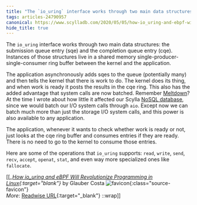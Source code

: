 ```yaml
---
title: "The `io_uring` interface works through two main data structures: the ..."
tags: articles-24790957
canonical: https://www.scylladb.com/2020/05/05/how-io_uring-and-ebpf-will-revolutionize-programming-in-linux/
hide_title: true
---
```


The `io_uring` interface works through two main data structures: the submission queue entry (sqe) and the completion queue entry (cqe). Instances of those structures live in a shared memory single-producer-single-consumer ring buffer between the kernel and the application.

The application asynchronously adds sqes to the queue (potentially many) and then tells the kernel that there is work to do. The kernel does its thing, and when work is ready it posts the results in the cqe ring. This also has the added advantage that system calls are now batched. Remember [Meltdown](https://www.scylladb.com/2018/01/07/cost-of-avoiding-a-meltdown/)? At the time I wrote about how little it affected our Scylla [NoSQL database](https://www.scylladb.com/resources/what-is-nosql/), since we would batch our I/O system calls through `aio`. Except now we can batch much more than just the storage I/O system calls, and this power is also available to any application.

The application, whenever it wants to check whether work is ready or not, just looks at the cqe ring buffer and consumes entries if they are ready. There is no need to go to the kernel to consume those entries.

Here are some of the operations that `io_uring` supports: `read`, `write`, `send`, `recv`, `accept`, `openat`, `stat`, and even way more specialized ones like `fallocate`.


[[<cite>_[How io_uring and eBPF Will Revolutionize Programming in Linux](https://www.scylladb.com/2020/05/05/how-io_uring-and-ebpf-will-revolutionize-programming-in-linux/){:target="_blank"}_</cite> by Glauber Costa ![favicon](https://s2.googleusercontent.com/s2/favicons?domain=www.scylladb.com){:class="source-favicon"}<br>
_More_: [Readwise URL](https://readwise.io/open/482766650){:target="_blank"}
::wrap]]